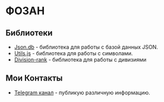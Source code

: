 # ФОЗАН

## Библиотеки

* [Json.db](https://github.com/Fozan-Developer/json.db) - библиотека для работы с базой данных JSON.
* [Utils.js](https://github.com/Fozan-Developer/utils.js) - библиотека для работы с символами.
* [Division-rank](https://github.com/Fozan-Developer/division-rank) - библиотека для работы с дивизиями

## Мои Контакты

* [Telegram канал](https://t.me/fooozan) - публикую различную информацию.

